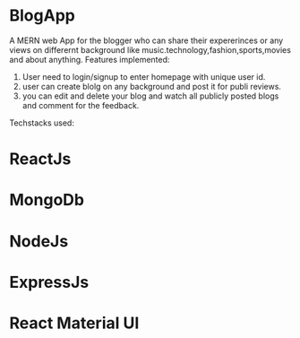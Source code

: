 # BlogApp
A MERN web App for the blogger who can share their expererinces or any views on differernt background like music.technology,fashion,sports,movies and about anything.
Features implemented:
1. User need to login/signup to enter homepage with unique user id.
2. user can create blolg on any background and post it for publi reviews.
3. you can edit and delete your blog and watch all publicly posted blogs and comment for the feedback.

Techstacks used:
# ReactJs
# MongoDb
# NodeJs
# ExpressJs
# React Material UI

   
